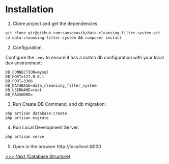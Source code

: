 Installation
============

1. Clone project and get the dependencies

```bash
git clone git@github.com:samsonasik/data-cleansing-filter-system.git
cd data-cleansing-filter-system && composer install
```

2. Configuration

Configure the `.env` to ensure it has a match db configuration with your local dev environment:

```env
DB_CONNECTION=mysql
DB_HOST=127.0.0.1
DB_PORT=3306
DB_DATABASE=data_cleansing_filter_system
DB_USERNAME=root
DB_PASSWORD=
```

3. Run Create DB Command, and db migration:

```
php artisan database:create
php artisan migrate
```

4. Run Local Development Server:

```bash
php artisan serve
```

5. Open in the browser http://localhost:8000

[>>> Next (Database Structure)](/docs/database-structure.md)
